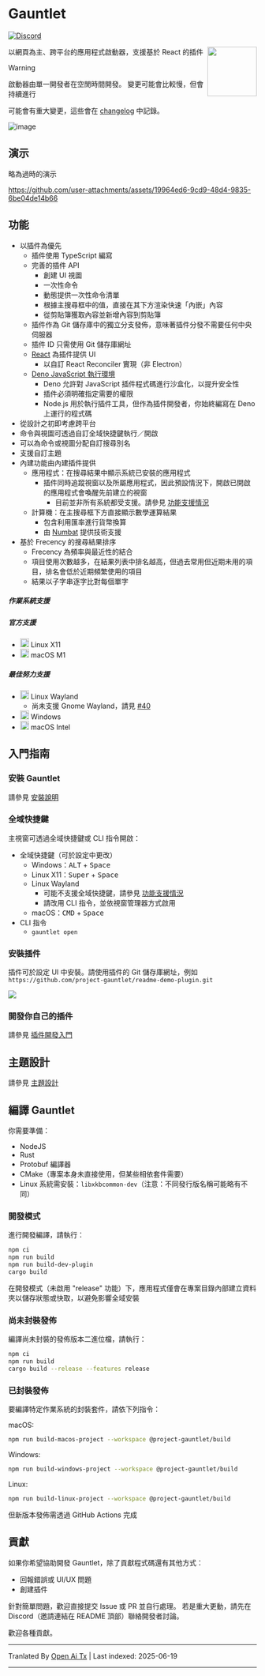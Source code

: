 # Gauntlet

[![Discord](https://discord.com/api/guilds/1205606511603359785/widget.png?style=shield)](https://discord.gg/gFTqYUkBrW)

<img align="right" width="100" height="100" src="https://raw.githubusercontent.com/project-gauntlet/gauntlet/main/assets/linux/icon_256.png">

以網頁為主、跨平台的應用程式啟動器，支援基於 React 的插件

> [!WARNING]
> 啟動器由單一開發者在空閒時間開發。
> 變更可能會比較慢，但會持續進行
>
> 可能會有重大變更，這些會在 [changelog](https://raw.githubusercontent.com/project-gauntlet/gauntlet/main/CHANGELOG.md) 中記錄。

![image](https://github.com/user-attachments/assets/81339462-9cc3-469e-8cdc-ca74918bceab)

## 演示

略為過時的演示

https://github.com/user-attachments/assets/19964ed6-9cd9-48d4-9835-6be04de14b66

## 功能

- 以插件為優先
  - 插件使用 TypeScript 編寫
  - 完善的插件 API
      - 創建 UI 視圖
      - 一次性命令
      - 動態提供一次性命令清單
      - 根據主搜尋框中的值，直接在其下方渲染快速「內嵌」內容
      - 從剪貼簿獲取內容並新增內容到剪貼簿
  - 插件作為 Git 儲存庫中的獨立分支發佈，意味著插件分發不需要任何中央伺服器
  - 插件 ID 只需使用 Git 儲存庫網址
  - [React](https://github.com/facebook/react) 為插件提供 UI
    - 以自訂 React Reconciler 實現（非 Electron）
  - [Deno JavaScript 執行環境](https://github.com/denoland/deno)
    - Deno 允許對 JavaScript 插件程式碼進行沙盒化，以提升安全性
    - 插件必須明確指定需要的權限
    - Node.js 用於執行插件工具，但作為插件開發者，你始終編寫在 Deno 上運行的程式碼
- 從設計之初即考慮跨平台
- 命令與視圖可透過自訂全域快捷鍵執行／開啟
- 可以為命令或視圖分配自訂搜尋別名
- 支援自訂主題
- 內建功能由內建插件提供
  - 應用程式：在搜尋結果中顯示系統已安裝的應用程式
    - 插件同時追蹤視窗以及所屬應用程式，因此預設情況下，開啟已開啟的應用程式會喚醒先前建立的視窗
      - 目前並非所有系統都受支援。請參見 [功能支援情況](https://gauntlet.sh/docs/feature-support)
  - 計算機：在主搜尋框下方直接顯示數學運算結果
    - 包含利用匯率進行貨幣換算
    - 由 [Numbat](https://github.com/sharkdp/numbat) 提供技術支援
- 基於 Frecency 的搜尋結果排序
   - Frecency 為頻率與最近性的結合
   - 項目使用次數越多，在結果列表中排名越高，但過去常用但近期未用的項目，排名會低於近期頻繁使用的項目
   - 結果以子字串逐字比對每個單字

##### 作業系統支援

##### 官方支援
- <img src="https://cdn.jsdelivr.net/gh/simple-icons/simple-icons@develop/icons/linux.svg" width="18" height="18" /> Linux X11
- <img src="https://cdn.jsdelivr.net/gh/simple-icons/simple-icons@develop/icons/apple.svg" width="18" height="18" /> macOS M1

##### 最佳努力支援
- <img src="https://cdn.jsdelivr.net/gh/simple-icons/simple-icons@develop/icons/linux.svg" width="18" height="18" /> Linux Wayland
  - 尚未支援 Gnome Wayland，請見 [#40](https://github.com/project-gauntlet/gauntlet/issues/40)
- <img src="https://img.icons8.com/windows/32/windows-11.png" width="18" height="18" /> Windows
- <img src="https://cdn.jsdelivr.net/gh/simple-icons/simple-icons@develop/icons/apple.svg" width="18" height="18" /> macOS Intel

## 入門指南

### 安裝 Gauntlet

請參見 [安裝說明](https://gauntlet.sh/docs/installation)

### 全域快捷鍵

主視窗可透過全域快捷鍵或 CLI 指令開啟：
- 全域快捷鍵（可於設定中更改）
  - Windows：<kbd>ALT</kbd> + <kbd>Space</kbd>
  - Linux X11：<kbd>Super</kbd> + <kbd>Space</kbd>
  - Linux Wayland
    - 可能不支援全域快捷鍵，請參見 [功能支援情況](https://gauntlet.sh/docs/feature-support)
    - 請改用 CLI 指令，並依視窗管理器方式啟用
  - macOS：<kbd>CMD</kbd> + <kbd>Space</kbd>
- CLI 指令
  - `gauntlet open`

### 安裝插件

插件可於設定 UI 中安裝。請使用插件的 Git 儲存庫網址，例如 `https://github.com/project-gauntlet/readme-demo-plugin.git`

![](https://raw.githubusercontent.com/project-gauntlet/gauntlet/main/docs/settings_ui.png)

### 開發你自己的插件

請參見 [插件開發入門](https://gauntlet.sh/docs/plugin-development/getting-started)

## 主題設計

請參見 [主題設計](https://gauntlet.sh/docs/theming)

## 編譯 Gauntlet

你需要準備：
- NodeJS
- Rust
- Protobuf 編譯器
- CMake（專案本身未直接使用，但某些相依套件需要）
- Linux 系統需安裝：`libxkbcommon-dev`（注意：不同發行版名稱可能略有不同）

### 開發模式

進行開發編譯，請執行：
```bash
npm ci
npm run build
npm run build-dev-plugin
cargo build
```
在開發模式（未啟用 "release" 功能）下，應用程式僅會在專案目錄內部建立資料夾以儲存狀態或快取，以避免影響全域安裝

### 尚未封裝發佈

編譯尚未封裝的發佈版本二進位檔，請執行：
```bash
npm ci
npm run build
cargo build --release --features release
```

### 已封裝發佈
要編譯特定作業系統的封裝套件，請依下列指令：

macOS:
```bash
npm run build-macos-project --workspace @project-gauntlet/build
```

Windows:
```bash
npm run build-windows-project --workspace @project-gauntlet/build
```

Linux:
```bash
npm run build-linux-project --workspace @project-gauntlet/build
```

但新版本發佈需透過 GitHub Actions 完成

## 貢獻

如果你希望協助開發 Gauntlet，除了貢獻程式碼還有其他方式：
- 回報錯誤或 UI/UX 問題
- 創建插件

針對簡單問題，歡迎直接提交 Issue 或 PR 並自行處理。
若是重大更動，請先在 Discord（邀請連結在 README 頂部）聯絡開發者討論。

歡迎各種貢獻。

---

Tranlated By [Open Ai Tx](https://github.com/OpenAiTx/OpenAiTx) | Last indexed: 2025-06-19

---